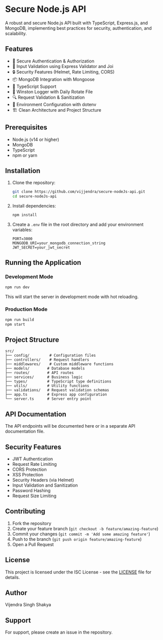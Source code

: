 # Secure Node.js API

A robust and secure Node.js API built with TypeScript, Express.js, and MongoDB, implementing best practices for security, authentication, and scalability.

## Features

- 🔐 Secure Authentication & Authorization
- 📝 Input Validation using Express Validator and Joi
- 🔒 Security Features (Helmet, Rate Limiting, CORS)
- 📦 MongoDB Integration with Mongoose
- 🚀 TypeScript Support
- 📝 Winston Logger with Daily Rotate File
- 🔍 Request Validation & Sanitization
- 🎯 Environment Configuration with dotenv
- 🏗️ Clean Architecture and Project Structure

## Prerequisites

- Node.js (v14 or higher)
- MongoDB
- TypeScript
- npm or yarn

## Installation

1. Clone the repository:
   ```bash
   git clone https://github.com/vijjendra/secure-nodeJs-api.git
   cd secure-nodeJs-api
   ```

2. Install dependencies:
   ```bash
   npm install
   ```

3. Create a `.env` file in the root directory and add your environment variables:
   ```env
   PORT=3000
   MONGODB_URI=your_mongodb_connection_string
   JWT_SECRET=your_jwt_secret
   ```

## Running the Application

### Development Mode
```bash
npm run dev
```
This will start the server in development mode with hot reloading.

### Production Mode
```bash
npm run build
npm start
```

## Project Structure

```
src/
├── config/         # Configuration files
├── controllers/    # Request handlers
├── middlewares/    # Custom middleware functions
├── models/        # Database models
├── routes/        # API routes
├── services/      # Business logic
├── types/         # TypeScript type definitions
├── utils/         # Utility functions
├── validations/   # Request validation schemas
├── app.ts         # Express app configuration
└── server.ts      # Server entry point
```

## API Documentation

The API endpoints will be documented here or in a separate API documentation file.

## Security Features

- JWT Authentication
- Request Rate Limiting
- CORS Protection
- XSS Protection
- Security Headers (via Helmet)
- Input Validation and Sanitization
- Password Hashing
- Request Size Limiting

## Contributing

1. Fork the repository
2. Create your feature branch (`git checkout -b feature/amazing-feature`)
3. Commit your changes (`git commit -m 'Add some amazing feature'`)
4. Push to the branch (`git push origin feature/amazing-feature`)
5. Open a Pull Request

## License

This project is licensed under the ISC License - see the [LICENSE](LICENSE) file for details.

## Author

Vijendra Singh Shakya

## Support

For support, please create an issue in the repository.